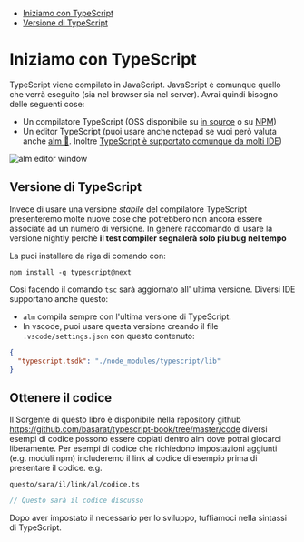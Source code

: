 * [Iniziamo con TypeScript](#getting-started-with-typescript)
* [Versione di TypeScript](#typescript-version)

# Iniziamo con TypeScript

TypeScript viene compilato in JavaScript. JavaScript è comunque quello che verrà eseguito (sia nel browser sia nel server).
Avrai quindi bisogno delle seguenti cose:

* Un compilatore TypeScript (OSS disponibile su [in source](https://github.com/Microsoft/TypeScript/) o su [NPM](https://www.npmjs.com/package/typescript))
* Un editor TypeScript (puoi usare anche notepad se vuoi però valuta anche [alm 🌹](https://alm-tools.github.io/). Inoltre [TypeScript è supportato comunque da molti IDE]( https://github.com/Microsoft/TypeScript/wiki/TypeScript-Editor-Support))


![alm editor window](https://raw.githubusercontent.com/alm-tools/alm-tools.github.io/master/screens/main.png)


## Versione di TypeScript

Invece di usare una versione *stabile* del compilatore TypeScript presenteremo molte nuove cose che potrebbero non ancora essere associate ad un numero di versione. In genere raccomando di usare la versione nightly perchè **il test compiler segnalerà solo piu bug nel tempo**


La puoi installare da riga di comando con:

```
npm install -g typescript@next
```

Cosi facendo il comando `tsc` sarà aggiornato all' ultima versione. Diversi IDE supportano anche questo:

* `alm` compila sempre con l'ultima versione di TypeScript.
* In vscode, puoi usare questa versione creando il file `.vscode/settings.json` con questo contenuto:

```json
{
  "typescript.tsdk": "./node_modules/typescript/lib"
}
```

## Ottenere il codice
Il Sorgente di questo libro è disponibile nella repository github https://github.com/basarat/typescript-book/tree/master/code
diversi esempi di codice possono essere copiati dentro alm dove potrai giocarci liberamente. Per esempi di codice che richiedono
impostazioni aggiunti (e.g. moduli npm) includeremo il link al codice di esempio prima di presentare il codice. e.g.

`questo/sara/il/link/al/codice.ts`
```ts
// Questo sarà il codice discusso
```

Dopo aver impostato il necessario per lo sviluppo, tuffiamoci nella sintassi di TypeScript.